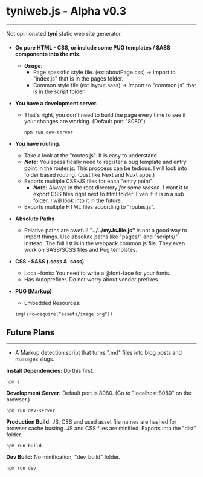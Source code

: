 # tyniweb.js - Alpha v0.3
---

Not opinionated **tyni** static web site generator.

####  
* **Go pure HTML - CSS, or include some PUG templates / SASS components into the mix.**
  * ***Usage:*** 
    * Page spessific style file. (ex: aboutPage.css) ->  Import to "index.js" that is in the pages folder.  
    * Common style file (ex: layout.sass) -> Import to "common.js" that is in the script folder. 
* **You have a development server.**
  * That's right, you don't need to build the page every time to see if your changes are working.  (Default port "8080")
    ```
    npm run dev-server
    ```
* **You have routing.**
  * Take a look at the "routes.js". It is easy to understand.
  * ***Note:*** You spessifically need to register a pug template and entry point in the router.js. This proccess can be tedious. I will look into folder based routing. (Just like Next and Nuxt apps.)   
  * Exports multiple CSS-JS files for each "entry point".
    * ***Note:*** Always in the root directory *for some reason.* I want it to export CSS files right next to html folder. Even if it is in a sub folder. I will look into it in the future. 
  * Exports multiple HTML files according to "routes.js". 

* **Absolute Paths**
  * Relative paths are aweful! **"../../myJsJile.js"** is not a good way to import things. Use absolute paths like "pages/" and "scripts/" instead. The full list is in the webpack.common.js file. They even work on SASS/SCSS files and Pug templates.  

* **CSS - SASS (.scss & .sass)**
  * Local-fonts: You need to write a @font-face for your fonts.
  * Has Autoprefixer. Do not worry about vendor prefixes.

* **PUG (Markup)**
  * Embedded Resources: 
  ```
  img(src=require("assets/image.png"))
  ```

## Future Plans
--- 
* A Markup detection script that turns ".md" files into blog posts and manages slugs.

**Install Dependencies:** Do this first.
```
npm i
```

**Development Server:** Default port is 8080. (Go to "localhost:8080" on the browser.)
```
npm run dev-server
```

**Production Build:** JS, CSS and used asset file names are hashed for browser cache busting. JS and CSS files are minified. Exports into the "dist" folder.
```
npm run build
```

**Dev Build:** No minification, "dev_build" folder.
```
npm run dev
```
